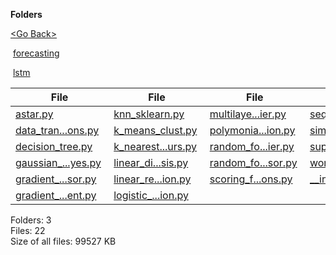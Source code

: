 **Folders**

[&lt;Go Back&gt;](../right.html)

 [forecasting](forecasting/right.html)

 [lstm](lstm/right.html)

  

<table><thead><tr class="header"><th><strong>File</strong></th><th><strong>File</strong></th><th><strong>File</strong></th><th><strong>File</strong></th></tr></thead><tbody><tr class="odd"><td><a href="astar.py">astar.py</a> </td><td><a href="knn_sklearn.py">knn_sklearn.py</a> </td><td><a href="multilayer_perceptron_classifier.py">multilaye...ier.py</a> </td><td><a href="sequential_minimum_optimization.py">sequentia...ion.py</a> </td></tr><tr class="even"><td><a href="data_transformations.py">data_tran...ons.py</a> </td><td><a href="k_means_clust.py">k_means_clust.py</a> </td><td><a href="polymonial_regression.py">polymonia...ion.py</a> </td><td><a href="similarity_search.py">similarit...rch.py</a> </td></tr><tr class="odd"><td><a href="decision_tree.py">decision_tree.py</a> </td><td><a href="k_nearest_neighbours.py">k_nearest...urs.py</a> </td><td><a href="random_forest_classifier.py">random_fo...ier.py</a> </td><td><a href="support_vector_machines.py">support_v...nes.py</a> </td></tr><tr class="even"><td><a href="gaussian_naive_bayes.py">gaussian_...yes.py</a> </td><td><a href="linear_discriminant_analysis.py">linear_di...sis.py</a> </td><td><a href="random_forest_regressor.py">random_fo...sor.py</a> </td><td><a href="word_frequency_functions.py">word_freq...ons.py</a> </td></tr><tr class="odd"><td><a href="gradient_boosting_regressor.py">gradient_...sor.py</a> </td><td><a href="linear_regression.py">linear_re...ion.py</a> </td><td><a href="scoring_functions.py">scoring_f...ons.py</a> </td><td><a href="__init__.py">__init__.py</a> </td></tr><tr class="even"><td><a href="gradient_descent.py">gradient_...ent.py</a> </td><td><a href="logistic_regression.py">logistic_...ion.py</a> </td><td></td><td></td></tr></tbody></table>

Folders: 3  
Files: 22  
Size of all files: 99527 KB
